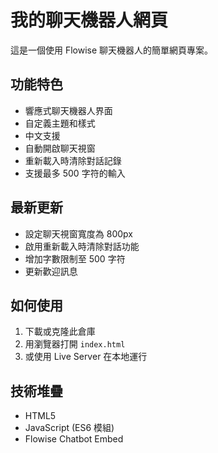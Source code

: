 # 我的聊天機器人網頁

這是一個使用 Flowise 聊天機器人的簡單網頁專案。

## 功能特色

- 響應式聊天機器人界面
- 自定義主題和樣式
- 中文支援
- 自動開啟聊天視窗
- 重新載入時清除對話記錄
- 支援最多 500 字符的輸入

## 最新更新

- 設定聊天視窗寬度為 800px
- 啟用重新載入時清除對話功能
- 增加字數限制至 500 字符
- 更新歡迎訊息

## 如何使用

1. 下載或克隆此倉庫
2. 用瀏覽器打開 `index.html`
3. 或使用 Live Server 在本地運行

## 技術堆疊

- HTML5
- JavaScript (ES6 模組)
- Flowise Chatbot Embed